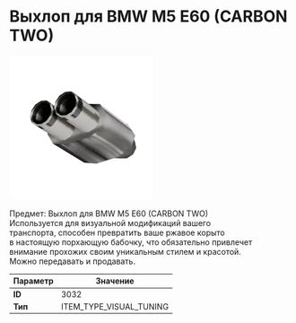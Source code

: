 # Выхлоп для BMW M5 E60 (CARBON TWO)

![Item Image](../img/3032.webp?raw=true)

Предмет: Выхлоп для BMW M5 E60 (CARBON TWO)<br>Используется для визуальной модификаций вашего<br>транспорта, способен превратить ваше ржавое корыто<br>в настоящую порхающую бабочку, что обязательно привлечет<br>внимание прохожих своим уникальным стилем и красотой.<br>Можно передавать и продавать.


| Параметр | Значение |
|----------|----------|
| **ID** | 3032 |
| **Тип** | ITEM_TYPE_VISUAL_TUNING |

